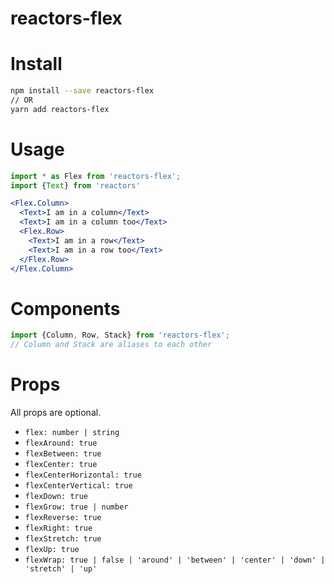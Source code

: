 reactors-flex
===

# Install

```bash
npm install --save reactors-flex
// OR
yarn add reactors-flex
```

# Usage

```jsx
import * as Flex from 'reactors-flex';
import {Text} from 'reactors'

<Flex.Column>
  <Text>I am in a column</Text>
  <Text>I am in a column too</Text>
  <Flex.Row>
    <Text>I am in a row</Text>
    <Text>I am in a row too</Text>
  </Flex.Row>
</Flex.Column>
```

# Components

```jsx
import {Column, Row, Stack} from 'reactors-flex';
// Column and Stack are aliases to each other
```

# Props

All props are optional.

- `flex: number | string`
- `flexAround: true`
- `flexBetween: true`
- `flexCenter: true`
- `flexCenterHorizontal: true`
- `flexCenterVertical: true`
- `flexDown: true`
- `flexGrow: true | number`
- `flexReverse: true`
- `flexRight: true`
- `flexStretch: true`
- `flexUp: true`
- `flexWrap: true | false | 'around' | 'between' | 'center' | 'down' | 'stretch' | 'up'`

